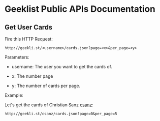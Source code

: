 # Geeklist Public APIs Documentation

## Get User Cards

Fire this HTTP Request:

    http://geekli.st/<username>/cards.json?page=<x>&per_page=<y>

Parameters:

- username: The user you want to get the cards of.

- x: The number page

- y: The number of cards per page.

Example:

Let's get the cards of Christian Sanz [csanz](http://geekli.st/csanz):

    http://geekli.st/csanz/cards.json?page=0&per_page=5
